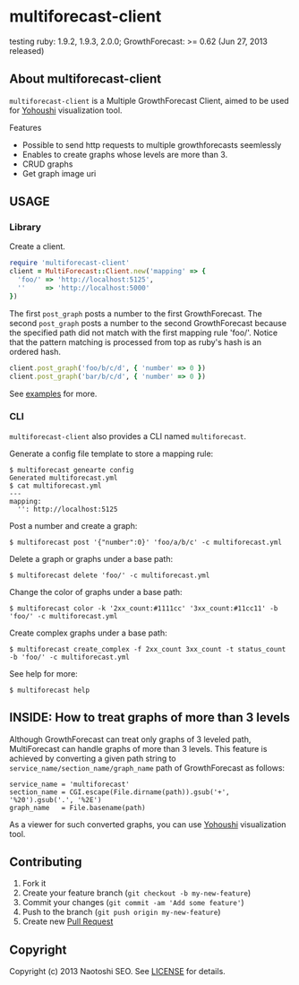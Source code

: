 # multiforecast-client

testing ruby: 1.9.2, 1.9.3, 2.0.0; GrowthForecast: >= 0.62 (Jun 27, 2013 released)

## About multiforecast-client

`multiforecast-client` is a Multiple GrowthForecast Client, aimed to be used for [Yohoushi](https://github.com/yohoushi/yohoushi) visualization tool.

Features

- Possible to send http requests to multiple growthforecasts seemlessly
- Enables to create graphs whose levels are more than 3.
- CRUD graphs
- Get graph image uri

## USAGE

### Library

Create a client.

```ruby
require 'multiforecast-client'
client = MultiForecast::Client.new('mapping' => {
  'foo/' => 'http://localhost:5125',
  ''     => 'http://localhost:5000'
})
```

The first `post_graph` posts a number to the first GrowthForecast.
The second `post_graph` posts a number to the second GrowthForecast because the specified path did not match with the first mapping rule 'foo/'.
Notice that the pattern matching is processed from top as ruby's hash is an ordered hash.

```ruby
client.post_graph('foo/b/c/d', { 'number' => 0 })
client.post_graph('bar/b/c/d', { 'number' => 0 })
```

See [examples](./examples) for more.

### CLI

`multiforecast-client` also provides a CLI named `multiforecast`.

Generate a config file template to store a mapping rule:

```
$ multiforecast genearte config
Generated multiforecast.yml
$ cat multiforecast.yml
---
mapping:
  '': http://localhost:5125
```

Post a number and create a graph:

```
$ multiforecast post '{"number":0}' 'foo/a/b/c' -c multiforecast.yml
```

Delete a graph or graphs under a base path:

```
$ multiforecast delete 'foo/' -c multiforecast.yml
```

Change the color of graphs under a base path:

```
$ multiforecast color -k '2xx_count:#1111cc' '3xx_count:#11cc11' -b 'foo/' -c multiforecast.yml
```

Create complex graphs under a base path:

```
$ multiforecast create_complex -f 2xx_count 3xx_count -t status_count -b 'foo/' -c multiforecast.yml
```

See help for more:

```
$ multiforecast help
```

## INSIDE: How to treat graphs of more than 3 levels

Although GrowthForecast can treat only graphs of 3 leveled path, MultiForecast can handle graphs of more than 3 levels.
This feature is achieved by converting a given path string to `service_name/section_name/graph_name` path of GrowthForecast as follows:

    service_name = 'multiforecast'
    section_name = CGI.escape(File.dirname(path)).gsub('+', '%20').gsub('.', '%2E')
    graph_name   = File.basename(path)

As a viewer for such converted graphs, you can use [Yohoushi](https://github.com/yohoushi/yohoushi) visualization tool.

## Contributing

1. Fork it
2. Create your feature branch (`git checkout -b my-new-feature`)
3. Commit your changes (`git commit -am 'Add some feature'`)
4. Push to the branch (`git push origin my-new-feature`)
5. Create new [Pull Request](../../pull/new/master)

## Copyright

Copyright (c) 2013 Naotoshi SEO. See [LICENSE](LICENSE) for details.
